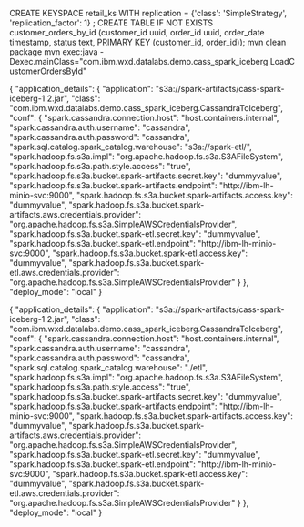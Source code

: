 CREATE KEYSPACE retail_ks WITH replication = {'class': 'SimpleStrategy', 'replication_factor': 1} ;
CREATE TABLE IF NOT EXISTS customer_orders_by_id
(customer_id uuid, order_id uuid, order_date timestamp, status text, PRIMARY KEY (customer_id, order_id));
mvn clean package
mvn exec:java -Dexec.mainClass="com.ibm.wxd.datalabs.demo.cass_spark_iceberg.LoadCustomerOrdersById"


{
  "application_details": {
    "application": "s3a://spark-artifacts/cass-spark-iceberg-1.2.jar",
    "class": "com.ibm.wxd.datalabs.demo.cass_spark_iceberg.CassandraToIceberg",
    "conf": {
      "spark.cassandra.connection.host": "host.containers.internal",
      "spark.cassandra.auth.username": "cassandra",
      "spark.cassandra.auth.password": "cassandra",
      "spark.sql.catalog.spark_catalog.warehouse": "s3a://spark-etl/",
      "spark.hadoop.fs.s3a.impl": "org.apache.hadoop.fs.s3a.S3AFileSystem",
      "spark.hadoop.fs.s3a.path.style.access": "true",
      "spark.hadoop.fs.s3a.bucket.spark-artifacts.secret.key": "dummyvalue",
      "spark.hadoop.fs.s3a.bucket.spark-artifacts.endpoint": "http://ibm-lh-minio-svc:9000",
      "spark.hadoop.fs.s3a.bucket.spark-artifacts.access.key": "dummyvalue",
      "spark.hadoop.fs.s3a.bucket.spark-artifacts.aws.credentials.provider": "org.apache.hadoop.fs.s3a.SimpleAWSCredentialsProvider",
      "spark.hadoop.fs.s3a.bucket.spark-etl.secret.key": "dummyvalue",
      "spark.hadoop.fs.s3a.bucket.spark-etl.endpoint": "http://ibm-lh-minio-svc:9000",
      "spark.hadoop.fs.s3a.bucket.spark-etl.access.key": "dummyvalue",
      "spark.hadoop.fs.s3a.bucket.spark-etl.aws.credentials.provider": "org.apache.hadoop.fs.s3a.SimpleAWSCredentialsProvider"
    }
  },
  "deploy_mode": "local"
}

{
  "application_details": {
    "application": "s3a://spark-artifacts/cass-spark-iceberg-1.2.jar",
    "class": "com.ibm.wxd.datalabs.demo.cass_spark_iceberg.CassandraToIceberg",
    "conf": {
      "spark.cassandra.connection.host": "host.containers.internal",
      "spark.cassandra.auth.username": "cassandra",
      "spark.cassandra.auth.password": "cassandra",
      "spark.sql.catalog.spark_catalog.warehouse": "./etl",
      "spark.hadoop.fs.s3a.impl": "org.apache.hadoop.fs.s3a.S3AFileSystem",
      "spark.hadoop.fs.s3a.path.style.access": "true",
      "spark.hadoop.fs.s3a.bucket.spark-artifacts.secret.key": "dummyvalue",
      "spark.hadoop.fs.s3a.bucket.spark-artifacts.endpoint": "http://ibm-lh-minio-svc:9000",
      "spark.hadoop.fs.s3a.bucket.spark-artifacts.access.key": "dummyvalue",
      "spark.hadoop.fs.s3a.bucket.spark-artifacts.aws.credentials.provider": "org.apache.hadoop.fs.s3a.SimpleAWSCredentialsProvider",
      "spark.hadoop.fs.s3a.bucket.spark-etl.secret.key": "dummyvalue",
      "spark.hadoop.fs.s3a.bucket.spark-etl.endpoint": "http://ibm-lh-minio-svc:9000",
      "spark.hadoop.fs.s3a.bucket.spark-etl.access.key": "dummyvalue",
      "spark.hadoop.fs.s3a.bucket.spark-etl.aws.credentials.provider": "org.apache.hadoop.fs.s3a.SimpleAWSCredentialsProvider"
    }
  },
  "deploy_mode": "local"
}




